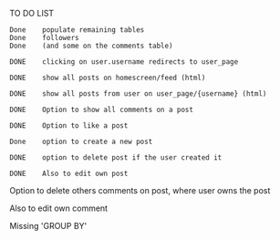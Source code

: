 TO DO LIST

    Done    populate remaining tables
    Done    followers
    Done    (and some on the comments table)

    DONE    clicking on user.username redirects to user_page

    DONE    show all posts on homescreen/feed (html)

    DONE    show all posts from user on user_page/{username} (html)

    DONE    Option to show all comments on a post

    DONE    Option to like a post

    Done    option to create a new post

    DONE    option to delete post if the user created it

    DONE    Also to edit own post

Option to delete others comments on post, where user owns the post

Also to edit own comment


Missing 'GROUP BY'